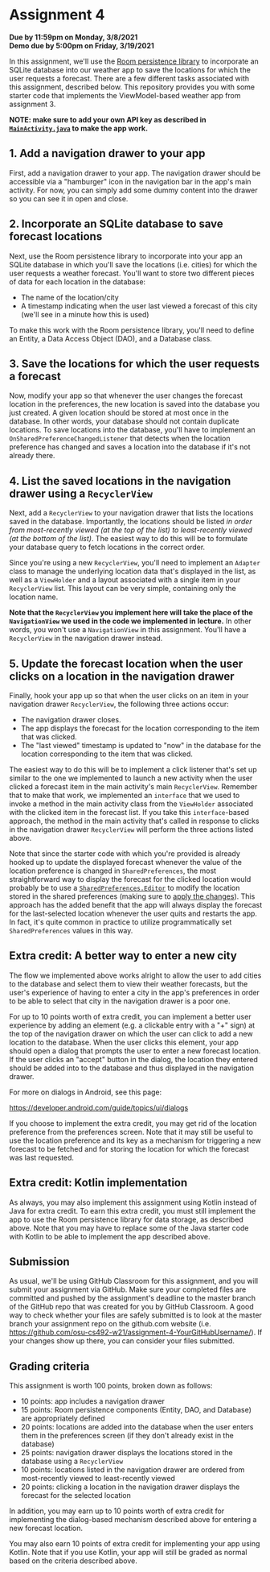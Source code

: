 # Assignment 4
**Due by 11:59pm on Monday, 3/8/2021** <br />
**Demo due by 5:00pm on Friday, 3/19/2021**

In this assignment, we'll use the [Room persistence library](https://developer.android.com/training/data-storage/room) to incorporate an SQLite database into our weather app to save the locations for which the user requests a forecast.  There are a few different tasks associated with this assignment, described below.  This repository provides you with some starter code that implements the ViewModel-based weather app from assignment 3.

**NOTE: make sure to add your own API key as described in [`MainActivity.java`](app/src/main/java/com/example/android/sqliteweather/MainActivity.java#L33-L52) to make the app work.**

## 1. Add a navigation drawer to your app

First, add a navigation drawer to your app.  The navigation drawer should be accessible via a "hamburger" icon in the navigation bar in the app's main activity.  For now, you can simply add some dummy content into the drawer so you can see it in open and close.

## 2. Incorporate an SQLite database to save forecast locations

Next, use the Room persistence library to incorporate into your app an SQLite database in which you'll save the locations (i.e. cities) for which the user requests a weather forecast.  You'll want to store two different pieces of data for each location in the database:
  * The name of the location/city
  * A timestamp indicating when the user last viewed a forecast of this city (we'll see in a minute how this is used)

To make this work with the Room persistence library, you'll need to define an Entity, a Data Access Object (DAO), and a Database class.

## 3. Save the locations for which the user requests a forecast

Now, modify your app so that whenever the user changes the forecast location in the preferences, the new location is saved into the database you just created.  A given location should be stored at most once in the database.  In other words, your database should not contain duplicate locations.  To save locations into the database, you'll have to implement an `OnSharedPreferenceChangedListener` that detects when the location preference has changed and saves a location into the database if it's not already there.

## 4. List the saved locations in the navigation drawer using a `RecyclerView`

Next, add a `RecyclerView` to your navigation drawer that lists the locations saved in the database.  Importantly, the locations should be listed *in order from most-recently viewed (at the top of the list) to least-recently viewed (at the bottom of the list)*.  The easiest way to do this will be to formulate your database query to fetch locations in the correct order.

Since you're using a new `RecyclerView`, you'll need to implement an `Adapter` class to manage the underlying location data that's displayed in the list, as well as a `ViewHolder` and a layout associated with a single item in your `RecyclerView` list.  This layout can be very simple, containing only the location name.

**Note that the `RecyclerView` you implement here will take the place of the `NavigationView` we used in the code we implemented in lecture.**  In other words, you won't use a `NavigationView` in this assignment.  You'll have a `RecyclerView` in the navigation drawer instead.

## 5. Update the forecast location when the user clicks on a location in the navigation drawer

Finally, hook your app up so that when the user clicks on an item in your navigation drawer `RecyclerView`, the following three actions occur:
  * The navigation drawer closes.
  * The app displays the forecast for the location corresponding to the item that was clicked.
  * The "last viewed" timestamp is updated to "now" in the database for the location corresponding to the item that was clicked.

The easiest way to do this will be to implement a click listener that's set up similar to the one we implemented to launch a new activity when the user clicked a forecast item in the main activity's main `RecyclerView`.  Remember that to make that work, we implemented an `interface` that we used to invoke a method in the main activity class from the `ViewHolder` associated with the clicked item in the forecast list.  If you take this `interface`-based approach, the method in the main activity that's called in response to clicks in the navigation drawer `RecyclerView` will perform the three actions listed above.

Note that since the starter code with which you're provided is already hooked up to update the displayed forecast whenever the value of the location preference is changed in `SharedPreferences`, the most straightforward way to display the forecast for the clicked location would probably be to use a [`SharedPreferences.Editor`](https://developer.android.com/reference/android/content/SharedPreferences.html#edit()) to modify the location stored in the shared preferences (making sure to [apply the changes](https://developer.android.com/reference/android/content/SharedPreferences.Editor.html#apply())).  This approach has the added benefit that the app will always display the forecast for the last-selected location whenever the user quits and restarts the app.  In fact, it's quite common in practice to utilize programmatically set `SharedPreferences` values in this way.

## Extra credit: A better way to enter a new city

The flow we implemented above works alright to allow the user to add cities to the database and select them to view their weather forecasts, but the user's experience of having to enter a city in the app's preferences in order to be able to select that city in the navigation drawer is a poor one.

For up to 10 points worth of extra credit, you can implement a better user experience by adding an element (e.g. a clickable entry with a "+" sign) at the top of the navigation drawer on which the user can click to add a new location to the database.  When the user clicks this element, your app should open a dialog that prompts the user to enter a new forecast location.  If the user clicks an "accept" button in the dialog, the location they entered should be added into to the database and thus displayed in the navigation drawer.

For more on dialogs in Android, see this page:

https://developer.android.com/guide/topics/ui/dialogs

If you choose to implement the extra credit, you may get rid of the location preference from the preferences screen.  Note that it may still be useful to use the location preference and its key as a mechanism for triggering a new forecast to be fetched and for storing the location for which the forecast was last requested.

## Extra credit: Kotlin implementation

As always, you may also implement this assignment using Kotlin instead of Java for extra credit.  To earn this extra credit, you must still implement the app to use the Room persistence library for data storage, as described above.  Note that you may have to replace some of the Java starter code with Kotlin to be able to implement the app described above.

## Submission

As usual, we'll be using GitHub Classroom for this assignment, and you will submit your assignment via GitHub.  Make sure your completed files are committed and pushed by the assignment's deadline to the master branch of the GitHub repo that was created for you by GitHub Classroom.  A good way to check whether your files are safely submitted is to look at the master branch your assignment repo on the github.com website (i.e. https://github.com/osu-cs492-w21/assignment-4-YourGitHubUsername/). If your changes show up there, you can consider your files submitted.

## Grading criteria

This assignment is worth 100 points, broken down as follows:

  * 10 points: app includes a navigation drawer
  * 15 points: Room persistence components (Entity, DAO, and Database) are appropriately defined
  * 20 points: locations are added into the database when the user enters them in the preferences screen (if they don't already exist in the database)
  * 25 points: navigation drawer displays the locations stored in the database using a `RecyclerView`
  * 10 points: locations listed in the navigation drawer are ordered from most-recently viewed to least-recently viewed
  * 20 points: clicking a location in the navigation drawer displays the forecast for the selected location

In addition, you may earn up to 10 points worth of extra credit for implementing the dialog-based mechanism described above for entering a new forecast location.

You may also earn 10 points of extra credit for implementing your app using Kotlin.  Note that if you use Kotlin, your app will still be graded as normal based on the criteria described above.
